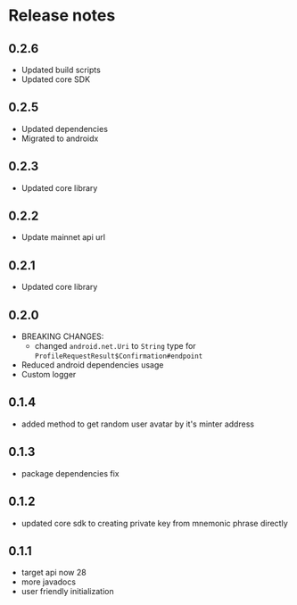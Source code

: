 # Release notes

## 0.2.6
 - Updated build scripts
 - Updated core SDK

## 0.2.5
 - Updated dependencies
 - Migrated to androidx

## 0.2.3
 - Updated core library
 
## 0.2.2
 - Update mainnet api url

## 0.2.1
 - Updated core library

## 0.2.0
 - BREAKING CHANGES:
   - changed `android.net.Uri` to `String` type for `ProfileRequestResult$Confirmation#endpoint`
 - Reduced android dependencies usage
 - Custom logger


## 0.1.4
 - added method to get random user avatar by it's minter address

## 0.1.3
 - package dependencies fix

## 0.1.2
 - updated core sdk to creating private key from mnemonic phrase directly

## 0.1.1
 - target api now 28
 - more javadocs
 - user friendly initialization